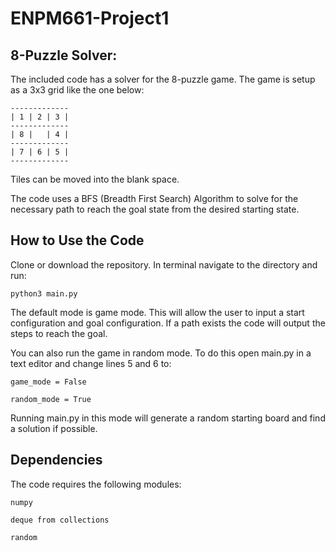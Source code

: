 # ENPM661-Project1

## 8-Puzzle Solver:

The included code has a solver for the 8-puzzle game. The game is setup as a 3x3 grid
like the one below:

<pre><code>-------------
| 1 | 2 | 3 | 
-------------
| 8 |   | 4 | 
-------------
| 7 | 6 | 5 | 
-------------</code></pre>

Tiles can be moved into the blank space.

The code uses a BFS (Breadth First Search) Algorithm to solve for the necessary path to
reach the goal state from the desired starting state. 


## How to Use the Code

Clone or download the repository. In terminal navigate to the directory and run:
<pre><code>python3 main.py</code></pre>

The default mode is game mode. This will allow the user to input a start configuration 
and goal configuration. If a path exists the code will output the steps to reach the goal.

You can also run the game in random mode. To do this open main.py in a text editor and change
lines 5 and 6 to:
<pre><code>game_mode = False</code></pre>
<pre><code>random_mode = True</code></pre>
Running main.py in this mode will generate a random starting board and find a solution if possible.

## Dependencies 

The code requires the following modules:
<pre><code>numpy</code></pre>
<pre><code>deque from collections</code></pre>
<pre><code>random</code></pre>




